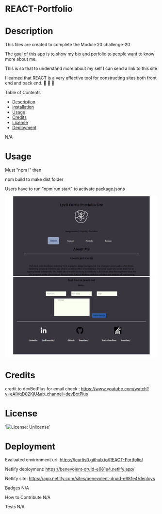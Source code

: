 # REACT-Portfolio

# Description

This files are created to complete the Module 20 challenge-20

The goal of this app is to show my bio and porfolio to people want to know more about me. 

This is so that to understand more about my self I can send a link to this site

I learned that REACT is a very effective tool for constructing sites both front end and back end. 🐚 🦀 🐠

Table of Contents
- [Description](#Decription)
- [Installation](#Installation)
- [Usage](#Usage)
- [Credits](#Credits)
- [License](#License)
- [Deployment](#Deployment)

N/A

# Usage

Must "npm i" then

npm build to make dist folder

Users have to run "npm run start" to activate package.jsons 

![alttext](./assets/images/Top.png)
![alttext](./assets/images/Bottom.png)

# Credits

credit to devBotPlus for email check : https://www.youtube.com/watch?v=eAIVqD02KjU&ab_channel=devBotPlus

# License

'![License: Unlicense](https://img.shields.io/badge/license-Unlicense-blue.svg)'

# Deployment
Evaluated environment url:  https://lcurtis0.github.io/REACT-Portfolio/

Netlify deployment: https://benevolent-druid-e681e4.netlify.app/

Netlify site: https://app.netlify.com/sites/benevolent-druid-e681e4/deploys

Badges
N/A

How to Contribute
N/A

Tests
N/A
